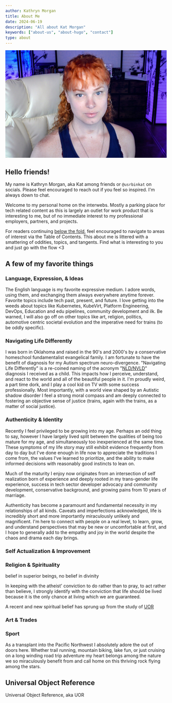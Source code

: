 ```yaml
---
author: Kathryn Morgan
title: About Me
date: 2024-06-19
description: "All about Kat Morgan"
keywords: ["about-us", "about-hugo", "contact"]
type: about
---
```


![Kat Morgan in curls](ubkFace-curly-hoops-bangs.jpg)

## Hello friends!

My name is Kathryn Morgan, aka Kat among friends or `@usrbinkat` on socials. Please feel encouraged to reach out if you feel so inspired. I'm always down to chat.

Welcome to my personal home on the interwebs. Mostly a parking place for tech related content as this is largely an outlet for work product that is interesting to me, but of no immediate interest to my professional employers, partners, and projects.

For readers continuing [below the fold], feel encouraged to navigate to areas of interest via the Table of Contents. This about me is littered with a smattering of oddities, topics, and tangents. Find what is interesting to you and just go with the flow <3

[below the fold]: https://www.nngroup.com/articles/page-fold-manifesto

## A few of my favorite things

### Language, Expression, & Ideas

The English language is my favorite expressive medium. I adore words, using them, and exchanging them always everywhere anytime forever. Favorite topics include tech past, present, and future. I love getting into the weeds about topics like Kubernetes, KubeVirt, Platform Engineering, DevOps, Education and edu pipelines, community development and ilk. Be warned, I will also go off on other topics like art, religion, politics, automotive centric societal evolution and the imperative need for trains (to be oddly specific).

### Navigating Life Differently

I was born in Oklahoma and raised in the 90's and 2000's by a conservative homeschool fundamentalist evangelical family. I am fortunate to have the benefit of diagnosis for my Autism spectrum neuro-divergence. "Navigating Life Differently" is a re-coined naming of the acronym "[NLD/NVLD]" diagnosis I received as a child. This impacts how I perceive, understand, and react to the world and all of the beautiful people in it. I'm proudly weird, a part time dork, and I play a cool kid on TV with some success professionally. Most importantly, with a world view shaped by an Autistic shadow disorder I feel a strong moral compass and am deeply connected to fostering an objective sense of justice (trains, again with the trains, as a matter of social justice).

[NLD/NVLD]: https://en.wikipedia.org/wiki/Nonverbal_learning_disorder

### Authenticity & Identity

Recently I feel privileged to be growing into my age. Perhaps an odd thing to say, however I have largely lived split between the qualities of being too mature for my age, and simultaneously too inexperienced at the same time. These symptoms of my life story may still exhibit evidence frequently from day to day but I've done enough in life now to appreciate the traditions I come from, the values I've learned to prioritize, and the ability to make informed decisions with reasonably good instincts to lean on.

Much of the maturity I enjoy now originates from an intersection of self realization born of experience and deeply rooted in my trans-gender life experience, success in tech sector developer advocacy and community development, conservative background, and growing pains from 10 years of marriage.

Authenticity has become a paramount and fundamental necessity in my relationships of all kinds. Caveats and imperfections acknowledged, life is incredibly short and more importantly miraculously unlikely and magnificent. I'm here to connect with people on a real level, to learn, grow, and understand perspectives that may be new or uncomfortable at first, and I hope to generally add to the empathy and joy in the world despite the chaos and drama each day brings.

### Self Actualization & Improvement

### Religion & Spirituality

belief in superior beings, no belief in divinity

In keeping with the atheist' conviction to do rather than to pray, to act rather than believe, I strongly identify with the conviction that life should be lived because it is the only chance at living which we are guaranteed.

A recent and new spiritual belief has sprung up from the study of [UOR](#universal-object-reference)

### Art & Trades

### Sport

As a transplant into the Pacific Northwest I absolutely adore the out of doors here. Whether trail running, mountain biking, lake fun, or just cruising on a long winding road trip adventure my heart belongs among the nature we so miraculously benefit from and call home on this thriving rock flying among the stars.

## Universal Object Reference

Universal Object Reference, aka UOR
